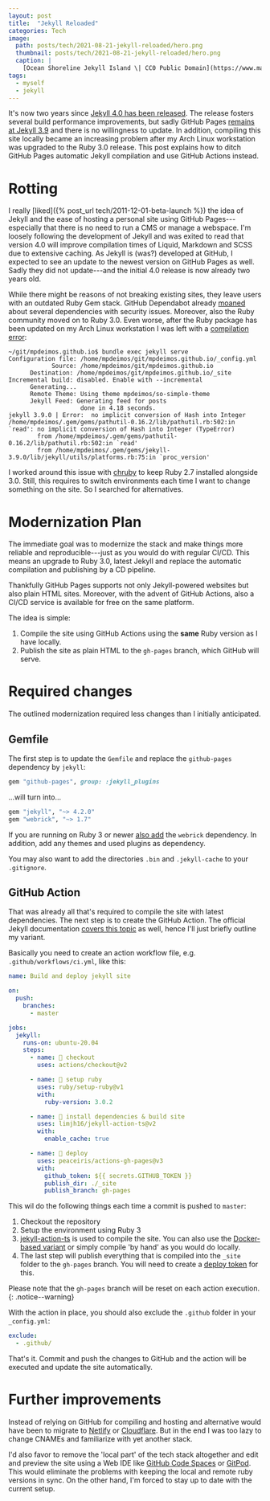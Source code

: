 ```yaml
---
layout: post
title:  "Jekyll Reloaded"
categories: Tech
image: 
  path: posts/tech/2021-08-21-jekyll-reloaded/hero.png
  thumbnail: posts/tech/2021-08-21-jekyll-reloaded/hero.png
  caption: |
    [Ocean Shoreline Jekyll Island \| CC0 Public Domain](https://www.maxpixel.net/Ocean-Shoreline-Jekyll-Island-Atlantic-Coastline-684152)
tags:
  - myself
  - jekyll
---
```


It's now two years since [Jekyll 4.0 has been released](https://jekyllrb.com/news/2019/08/20/jekyll-4-0-0-released/).
The release fosters several build performance improvements, but sadly GitHub Pages [remains at Jekyll 3.9](https://github.com/github/pages-gem/issues/651) and there is no willingness to update.
In addition, compiling this site locally became an increasing problem after my Arch Linux workstation was upgraded to the Ruby 3.0 release.
This post explains how to ditch GitHub Pages automatic Jekyll compilation and use GitHub Actions instead.

# Rotting

I really [liked]({% post_url tech/2011-12-01-beta-launch %}) the idea of Jekyll and the ease of hosting a personal site using GitHub Pages---especially that there is no need to run a CMS or manage a webspace.
I'm loosely following the development of Jekyll and was exited to read that version 4.0 will improve compilation times of Liquid, Markdown and SCSS due to extensive caching.
As Jekyll is (was?) developed at GitHub, I expected to see an update to the newest version on GitHub Pages as well.
Sadly they did not update---and the initial 4.0 release is now already two years old.

While there might be reasons of not breaking existing sites, they leave users with an outdated Ruby Gem stack.
GitHub Dependabot already [moaned](https://github.com/mpdeimos/mpdeimos.github.io/pull/4) about several dependencies with security issues.
Moreover, also the Ruby community moved on to Ruby 3.0.
Even worse, after the Ruby package has been updated on my Arch Linux workstation I was left with a [compilation error](https://talk.jekyllrb.com/t/error-no-implicit-conversion-of-hash-into-integer/5890):

    ~/git/mpdeimos.github.io$ bundle exec jekyll serve
    Configuration file: /home/mpdeimos/git/mpdeimos.github.io/_config.yml
                Source: /home/mpdeimos/git/mpdeimos.github.io
          Destination: /home/mpdeimos/git/mpdeimos.github.io/_site
    Incremental build: disabled. Enable with --incremental
          Generating... 
          Remote Theme: Using theme mpdeimos/so-simple-theme
          Jekyll Feed: Generating feed for posts
                        done in 4.18 seconds.
    jekyll 3.9.0 | Error:  no implicit conversion of Hash into Integer
    /home/mpdeimos/.gem/gems/pathutil-0.16.2/lib/pathutil.rb:502:in `read': no implicit conversion of Hash into Integer (TypeError)
            from /home/mpdeimos/.gem/gems/pathutil-0.16.2/lib/pathutil.rb:502:in `read'
            from /home/mpdeimos/.gem/gems/jekyll-3.9.0/lib/jekyll/utils/platforms.rb:75:in `proc_version'

I worked around this issue with [chruby](https://github.com/postmodern/chruby) to keep Ruby 2.7 installed alongside 3.0.
Still, this requires to switch environments each time I want to change something on the site.
So I searched for alternatives.


# Modernization Plan

The immediate goal was to modernize the stack and make things more reliable and reproducible---just as you would do with regular CI/CD.
This means an upgrade to Ruby 3.0, latest Jekyll and replace the automatic compilation and publishing by a CD pipeline. 

Thankfully GitHub Pages supports not only Jekyll-powered websites but also plain HTML sites.
Moreover, with the advent of GitHub Actions, also a CI/CD service is available for free on the same platform.

The idea is simple:

1. Compile the site using GitHub Actions using the __same__ Ruby version as I have locally.
2. Publish the site as plain HTML to the `gh-pages` branch, which GitHub will serve.

# Required changes

The outlined modernization required less changes than I initially anticipated.

## Gemfile

The first step is to update the `Gemfile` and replace the `github-pages` dependency by `jekyll`:

```ruby
gem "github-pages", group: :jekyll_plugins
```

...will turn into...

```ruby
gem "jekyll", "~> 4.2.0"
gem "webrick", "~> 1.7"
```

If you are running on Ruby 3 or newer [also add](https://github.com/jekyll/jekyll/issues/8523) the `webrick` dependency. 
In addition, add any themes and used plugins as dependency.

You may also want to add the directories `.bin` and `.jekyll-cache` to your `.gitignore`.

## GitHub Action

That was already all that's required to compile the site with latest dependencies.
The next step is to create the GitHub Action.
The official Jekyll documentation [covers this topic](https://jekyllrb.com/docs/continuous-integration/github-actions/) as well, hence I'll just briefly outline my variant.

Basically you need to create an action workflow file, e.g. `.github/workflows/ci.yml`, like this:


```yaml
name: Build and deploy jekyll site

on:
  push:
    branches:
      - master

jobs:
  jekyll:
    runs-on: ubuntu-20.04
    steps:
      - name: 📂 checkout
        uses: actions/checkout@v2

      - name: 💎 setup ruby
        uses: ruby/setup-ruby@v1
        with:
          ruby-version: 3.0.2

      - name: 🔨 install dependencies & build site
        uses: limjh16/jekyll-action-ts@v2
        with:
          enable_cache: true

      - name: 🚀 deploy
        uses: peaceiris/actions-gh-pages@v3
        with:
          github_token: ${{ secrets.GITHUB_TOKEN }}
          publish_dir: ./_site
          publish_branch: gh-pages
```

This wil do the following things each time a commit is pushed to `master`:

1. Checkout the repository
2. Setup the environment using Ruby 3
3. [jekyll-action-ts](https://github.com/limjh16/jekyll-action-ts) is used to compile the site. You can also use the [Docker-based variant](https://github.com/helaili/jekyll-action) or simply compile 'by hand' as you would do locally.
4. The last step will publish everything that is compiled into the `_site` folder to the `gh-pages` branch. You will need to create a [deploy token](https://github.com/settings/tokens) for this.

Please note that the `gh-pages` branch will be reset on each action execution.
{: .notice--warning}

With the action in place, you should also exclude the `.github` folder in your `_config.yml`:

```yaml
exclude:
  - .github/
```

That's it.
Commit and push the changes to GitHub and the action will be executed and update the site automatically.

# Further improvements

Instead of relying on GitHub for compiling and hosting and alternative would have been to migrate to [Netlify](https://www.netlify.com/blog/2020/04/02/a-step-by-step-guide-jekyll-4.0-on-netlify/) or [Cloudflare](https://developers.cloudflare.com/pages/framework-guides/deploy-a-jekyll-site).
But in the end I was too lazy to change CNAMEs and familiarize with yet another stack.

I'd also favor to remove the 'local part' of the tech stack altogether and edit and preview the site using a Web IDE like [GitHub Code Spaces](https://github.com/features/codespaces) or [GitPod](https://www.gitpod.io/).
This would eliminate the problems with keeping the local and remote ruby versions in sync.
On the other hand, I'm forced to stay up to date with the current setup.